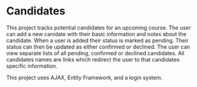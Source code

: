 # Candidates
This project tracks potential candidates for an upcoming course. 
The user can add a new canidate with their basic information and notes about the candidate.
When a user is added their status is marked as pending. Their status can then be updated as either confirmed or declined. 
The user can view separate lists of all pending, confirmed or declined candidates. 
All candidates names are links which redirect the user to that candidates specific information. 

This project uses AJAX, Entity Framework, and a login system. 
